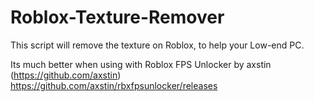 # Roblox-Texture-Remover
This script will remove the texture on Roblox, to help your Low-end PC.

Its much better when using with Roblox FPS Unlocker by axstin (https://github.com/axstin)
https://github.com/axstin/rbxfpsunlocker/releases
